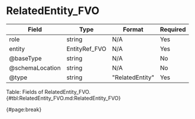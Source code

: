 <!--
    ATTENTION: This file was generated via gradle!
               Do NOT manually edit this file! Any such changes will be overwritten!
-->

# RelatedEntity_FVO

| Field | Type | Format | Required |
| ------- | ------- | ------- | --- |
| role | string | N/A | Yes |
| entity | EntityRef_FVO | N/A | Yes |
| @baseType | string | N/A | No |
| @schemaLocation | string | N/A | No |
| @type | string | "RelatedEntity" | Yes |

Table: Fields of RelatedEntity_FVO. {#tbl:RelatedEntity_FVO.md:RelatedEntity_FVO}

{#page:break}
